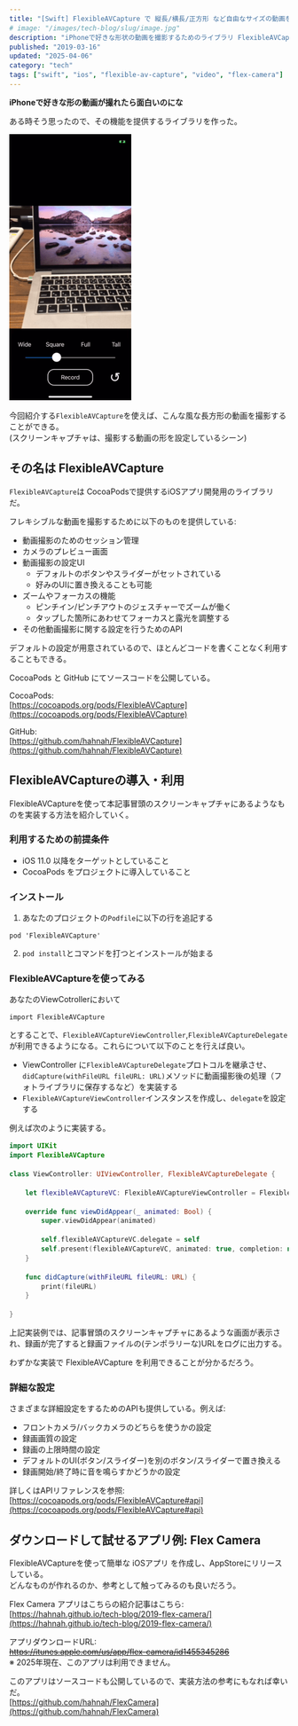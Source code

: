 ```yaml
---
title: "[Swift] FlexibleAVCapture で 縦長/横長/正方形 など自由なサイズの動画を撮影する"
# image: "/images/tech-blog/slug/image.jpg"
description: "iPhoneで好きな形状の動画を撮影するためのライブラリ FlexibleAVCapture を作成した"
published: "2019-03-16"
updated: "2025-04-06"
category: "tech"
tags: ["swift", "ios", "flexible-av-capture", "video", "flex-camera"]
---
```


**iPhoneで好きな形の動画が撮れたら面白いのにな**

ある時そう思ったので、その機能を提供するライブラリを作った。

![screencapture](/images/tech-blog/2019-swift-flexible-av-capture/screencapture.gif)

今回紹介する`FlexibleAVCapture`を使えば、こんな風な長方形の動画を撮影することができる。  
(スクリーンキャプチャは、撮影する動画の形を設定しているシーン)

## その名は FlexibleAVCapture

`FlexibleAVCapture`は CocoaPodsで提供するiOSアプリ開発用のライブラリだ。

フレキシブルな動画を撮影するために以下のものを提供している:

- 動画撮影のためのセッション管理
- カメラのプレビュー画面
- 動画撮影の設定UI
  - デフォルトのボタンやスライダーがセットされている
  - 好みのUIに置き換えることも可能
- ズームやフォーカスの機能
  - ピンチイン/ピンチアウトのジェスチャーでズームが働く
  - タップした箇所にあわせてフォーカスと露光を調整する
- その他動画撮影に関する設定を行うためのAPI

デフォルトの設定が用意されているので、ほとんどコードを書くことなく利用することもできる。

CocoaPods と GitHub にてソースコードを公開している。

CocoaPods:  
[https://cocoapods.org/pods/FlexibleAVCapture](https://cocoapods.org/pods/FlexibleAVCapture)

GitHub:  
[https://github.com/hahnah/FlexibleAVCapture](https://github.com/hahnah/FlexibleAVCapture)

## FlexibleAVCaptureの導入・利用

FlexibleAVCaptureを使って本記事冒頭のスクリーンキャプチャにあるようなものを実装する方法を紹介していく。

### 利用するための前提条件

- iOS 11.0 以降をターゲットとしていること
- CocoaPods をプロジェクトに導入していること

### インストール

1. あなたのプロジェクトの`Podfile`に以下の行を追記する

```
pod 'FlexibleAVCapture'
```

2. `pod install`とコマンドを打つとインストールが始まる

### FlexibleAVCaptureを使ってみる

あなたのViewCotrollerにおいて

```
import FlexibleAVCapture
```

とすることで、`FlexibleAVCaptureViewController`,`FlexibleAVCaptureDelegate`が利用できるようになる。これらについて以下のことを行えば良い。

- ViewController に`FlexibleAVCaptureDelegate`プロトコルを継承させ、`didCapture(withFileURL fileURL: URL)`メソッドに動画撮影後の処理（フォトライブラリに保存するなど）を実装する
- `FlexibleAVCaptureViewController`インスタンスを作成し、`delegate`を設定する

例えば次のように実装する。

```swift
import UIKit
import FlexibleAVCapture

class ViewController: UIViewController, FlexibleAVCaptureDelegate {

    let flexibleAVCaptureVC: FlexibleAVCaptureViewController = FlexibleAVCaptureViewController()

    override func viewDidAppear(_ animated: Bool) {
        super.viewDidAppear(animated)

        self.flexibleAVCaptureVC.delegate = self
        self.present(flexibleAVCaptureVC, animated: true, completion: nil)
    }

    func didCapture(withFileURL fileURL: URL) {
        print(fileURL)
    }

}
```

上記実装例では、記事冒頭のスクリーンキャプチャにあるような画面が表示され、録画が完了すると録画ファイルの(テンポラリーな)URLをログに出力する。

わずかな実装で FlexibleAVCapture を利用できることが分かるだろう。

### 詳細な設定

さまざまな詳細設定をするためのAPIも提供している。例えば:

- フロントカメラ/バックカメラのどちらを使うかの設定
- 録画画質の設定
- 録画の上限時間の設定
- デフォルトのUI(ボタン/スライダー)を別のボタン/スライダーで置き換える
- 録画開始/終了時に音を鳴らすかどうかの設定

詳しくはAPIリファレンスを参照:  
[https://cocoapods.org/pods/FlexibleAVCapture#api](https://cocoapods.org/pods/FlexibleAVCapture#api)

## ダウンロードして試せるアプリ例: Flex Camera

FlexibleAVCaptureを使って簡単な iOSアプリ を作成し、AppStoreにリリースしている。  
どんなものが作れるのか、参考として触ってみるのも良いだろう。

Flex Camera アプリはこちらの紹介記事はこちら:  
[https://hahnah.github.io/tech-blog/2019-flex-camera/](https://hahnah.github.io/tech-blog/2019-flex-camera/)

アプリダウンロードURL:  
~~https://itunes.apple.com/us/app/flex-camera/id1455345286~~  
※ 2025年現在、このアプリは利用できません。

このアプリはソースコードも公開しているので、実装方法の参考にもなれば幸いだ。  
[https://github.com/hahnah/FlexCamera](https://github.com/hahnah/FlexCamera)

